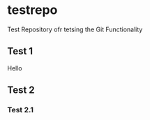 # testrepo
Test Repository ofr tetsing the Git Functionality


## Test 1

Hello

## Test 2

### Test 2.1

 

